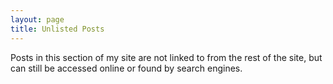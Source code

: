 ```yaml
---
layout: page
title: Unlisted Posts
---
```


Posts in this section of my site are not linked to from the rest of the site, but
can still be accessed online or found by search engines.

